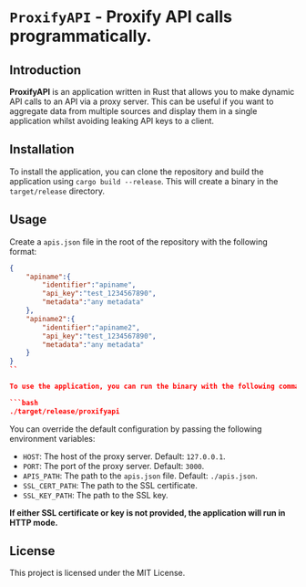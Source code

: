 # `ProxifyAPI` - Proxify API calls programmatically.

## Introduction

**ProxifyAPI** is an application written in Rust that allows you to make dynamic API calls to an API via a proxy server. This can be useful if you want to aggregate data from multiple sources and display them in a single application whilst avoiding leaking API keys to a client.

## Installation

To install the application, you can clone the repository and build the application using `cargo build --release`. This will create a binary in the `target/release` directory.

## Usage

Create a `apis.json` file in the root of the repository with the following format:

```json
{
    "apiname":{
        "identifier":"apiname",
        "api_key":"test_1234567890",
        "metadata":"any metadata"
    },
    "apiname2":{
        "identifier":"apiname2",
        "api_key":"test_1234567890",
        "metadata":"any metadata"
    }
}
``

To use the application, you can run the binary with the following command from the root of the repository:

```bash
./target/release/proxifyapi
```


You can override the default configuration by passing the following environment variables:

- `HOST`: The host of the proxy server. Default: `127.0.0.1`.
- `PORT`: The port of the proxy server. Default: `3000`.
- `APIS_PATH`: The path to the `apis.json` file. Default: `./apis.json`.
- `SSL_CERT_PATH`: The path to the SSL certificate.
- `SSL_KEY_PATH`: The path to the SSL key.

**If either SSL certificate or key is not provided, the application will run in HTTP mode.**

## License
This project is licensed under the MIT License.
